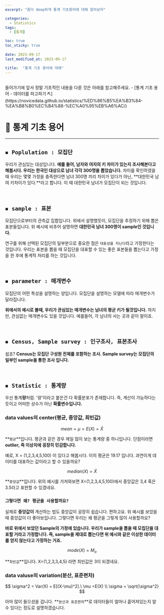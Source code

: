 ```yaml
---
excerpt: "좀더 deep하게 통계 기초용어에 대해 알아보자"

categories:
  - Statistics
tags:
  - [통계]

toc: true
toc_sticky: true
 
date: 2023-09-17
last_modified_at: 2023-09-17

title:  "통계 기초 용어에 대해"
---
```


<br>
들어가기에 앞서 정말 기초적인 내용을 다룬 것은 아래를 참고해주세요.
- [통계 기초 용어 - 데이터를 파고파기 ⛏️](https://novicedata.github.io/statistics/%ED%86%B5%EA%B3%84-%EA%B8%B0%EC%B4%88-%EC%A0%95%EB%A6%AC/)
<br>

# 📌 통계 기초 용어

---

## **`◾ Poplulation : 모집단`**

우리가 관심있는 대상입니다. **예를 들어, 남자와 여자의 키 차이가 있는지 조사해본다고 해봅시다. 우리는 한국인 대상으로 남녀 각각 300명을 뽑았습니다.** 차이를 확인하였을 때 우리는 몇몇 가정을 충족한다면 남녀 300명 끼리 차이가 있다가 아닌, **대한민국 남여 키차이가 있다.**라고 합니다. 이 때 대한민국 남녀가 모집단이 되는 것입니다.

<br>

## **`◾ sample : 표본`**

모집단으로부터의 관측값 집합입니다. 위에서 설명했듯이, 모집단을 추정하기 위해 뽑은 표본들입니다. 위 예시에 비추어 설명하면 **대한민국 남녀 300명이 sample인 것입니다.**

연구를 위해 선택된 모집단의 일부분으로 중요한 점은 `대표성을 지닌다`라고 가정한다는 것입니다. 우리는 표본을 뽑을 때 모집단을 대표할 수 있는 좋은 표본들을 뽑는다고 가정을 한 후에 통계적 처리를 하는 것입니다.

<br>

## **`◾ parameter : 매개변수`**

모집단의 어떤 특성을 설명하는 양입니다. 모집단을 설명하는 모델에 따라 매개변수가 달라집니다.

**위에서의 예시로 볼때, 우리가 관심있는 매개변수는 남녀의 평균 키가 될것입니다.** 하지만, 관심없는 매개변수도 있을 것입니다. 예를들어, 각 남녀의 사는 곳과 같이 말이죠.

<br>

## **`◾ Census, Sample survey : 인구조사, 표본조사`**

쉽죠? **Census는 모집단 구성원 전체를 포함하는 조사. Sample survey는 모집단의 일부인 sample을 통한 조사 입니다.**

<br>

## **`◾ Statistic : 통계량`**

우선 통계**량**처럼. '량'이라고 붙은건 다 확률분포가 존재합니다. 즉, 계산이 가능하다는 듯이고 어떠한 상수가 아닌 **확률변수입니다.**

### data values의 center(평균, 중앙값, 최빈값)

$$
mean = \mu = E(X) = \bar{X}
$$

**`평균`**입니다. 평균과 같은 경우 제일 많이 보는 통계량 중 하나입니다. 단점이라면 **outlier, 즉 이상치에 굉장히 민감합니다.**

예로, X = (1,2,3,4,5,100) 이 있다고 해봅시다. 이의 평균은 19.17 입니다. 과연이게 데이터를 대표하는 값이라고 할 수 있을까요?

$$
median(X) = \tilde{X}
$$

**`중앙값`**입니다. 위의 예시를 가져와보면 X=(1,2,3,4,5,100)에서 중앙값은 3,4 혹은 3.5라고 표현할 수 있겠네요.

### **`그렇다면 왜? 평균을 사용할까요?`**

실제로 **중앙값이** 계산하는 법도 중앙값이 굉장히 쉽습니다. 편하고요. 위 예시를 보았을 때 중앙값이 더 좋아보입니다. 그렇다면 우리는 왜 평균을 그렇게 많이 사용할까요?

**바로 위에서 보았던 Sample의 가정에 있습니다. 우리가 sample을 뽑을 때 모집단을 대표할 거라고 가정합니다. 즉, sample을 제대로 뽑는다면 위 예시와 같은 이상한 데이터를 얻지 않는다고 가정하는 거죠.**

$$
mode(X) = M_o
$$

**`최빈값`**입니다. X=(1,2,3,3,4,5) 라면 최빈값은 3이 되겠네요.

### data valuse의 variation(분산, 표준편차)

$$
\sigma^2 = Var(X) = E[(X-\mu)^2].\ \mu =E(X)
\\ \sigma = \sqrt{\sigma^2}
$$

아마 많이 들으셨을 겁니다. **`분산과 표준편차`**로 데이터들이 얼마나 흩어져있는지 알 수 있다는 정도로 설명하겠습니다.
